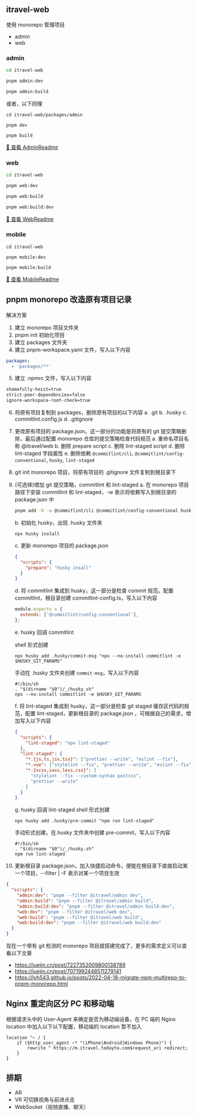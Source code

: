 ## itravel-web

使用 monorepo 管理项目

- admin
- web

### admin

```sh
cd itravel-web

pnpm admin:dev

pnpm admin:build
```

或者，以下同理

```shell
cd itravel-web/packages/admin

pnpm dev

pnpm build
```

[🚀 查看 AdminReadme](packages/admin/README.md)

### web

```sh
cd itravel-web

pnpm web:dev

pnpm web:build

pnpm web:build:dev
```

[🚀 查看 WebReadme](packages/web/README.md)

### mobile

```shell
cd itravel-web

pnpm mobile:dev

pnpm mobile:build
```

[🚀 查看 MobileReadme](packages/mobile/README.md)

## pnpm monorepo 改造原有项目记录

解决方案

1. 建立 monorepo 项目文件夹
2. pnpm init 初始化项目
3. 建立 packages 文件夹
4. 建立 pnpm-workspace.yaml 文件，写入以下内容

```yml
packages:
  - 'packages/**'
```

5. 建立 .npmrc 文件，写入以下内容

```sh
shamefully-hoist=true
strict-peer-dependencies=false
ignore-workspace-root-check=true
```

6. 将原有项目复制到 packages，删除原有项目的以下内容
   a. .git
   b. .husky
   c. commitlint.config.js
   d. .gitignore

7. 更改原有项目的 package.json，这一部分的功能是将原有的 git 提交策略删除，最后通过配置 monorepo 仓库的提交策略检查代码规范
   a. 重命名项目名称 @itravel/web
   b. 删除 prepare script
   c. 删除 lint-staged script
   d. 删除 lint-staged 字段属性
   e. 删除依赖 `@commitlint/cli`, `@commitlint/config-conventional`, `husky`, `lint-staged`

8. git init monorepo 项目，将原有项目的 .gitignore 文件复制到根目录下

9. (可选择)增加 git 提交策略，commitlint 和 lint-staged
   a. 在 monorepo 项目路径下安装 commitlint 和 lint-staged，-w 表示将依赖写入到根目录的 package.json 中

   ```sh
   pnpm add -D -w @commitlint/cli @commitlint/config-conventional husky lint-staged
   ```

   b. 初始化 husky，出现 .husky 文件夹

   ```shell
   npx husky install
   ```

   c. 更新 monorepo 项目的 package.json

   ```json
   {
     "scripts": {
       "prepare": "husky insall"
     }
   }
   ```

   d. 将 commitlint 集成到 husky，这一部分是检查 commit 规范。配置 commitlint，根目录创建 commitlint-config.ts，写入以下内容

   ```js
   module.exports = {
     extends: ['@commitlint/config-conventional'],
   };
   ```

   e. husky 回调 commitlint

   shell 形式创建

   ```shell
   npx husky add .husky/commit-msg "npx --no-install commitlint -e $HUSKY_GIT_PARAMS"
   ```

   手动在 .husky 文件夹创建 `commit-msg`，写入以下内容

   ```shell
   #!/bin/sh
   . "$(dirname "$0")/_/husky.sh"
   npx --no-install commitlint -e $HUSKY_GIT_PARAMS
   ```

   f. 将 lint-staged 集成到 husky，这一部分是检查 git staged 缓存区代码的规范，配置 lint-staged，更新根目录的 package.json ，可根据自己的需求，增加写入以下内容

   ```json
   {
     "scripts": {
       "lint-staged": "npx lint-staged"
     },
     "lint-staged": {
       "*.{js,ts,jsx,tsx}": ["prettier --write", "eslint --fix"],
       "*.vue": ["stylelint --fix", "prettier --write", "eslint --fix"],
       "*.{scss,sass,less,css}": [
         "stylelint --fix --custom-syntax postcss",
         "prettier --write"
       ]
     }
   }
   ```

   g. husky 回调 lint-staged
   shell 形式创建

   ```shell
   npx husky add .husky/pre-commit "npm run lint-staged"
   ```

   手动形式创建，在.husky 文件夹中创建 pre-commit，写入以下内容

   ```shell
   #!/bin/sh
   . "$(dirname "$0")/_/husky.sh"
   npm run lint-staged
   ```

10. 更新根目录 package.json，加入快捷启动命令，便能在根目录下直接启动某一个项目，--filter | -F 表示对某一个项目生效

```json
{
  "scripts": {
    "admin:dev": "pnpm --filter @itravel/admin dev",
    "admin:build": "pnpm --filter @itravel/admin build",
    "admin:build:dev": "pnpm --filter @itravel/admin build:dev",
    "web:dev": "pnpm --filter @itravel/web dev",
    "web:build": "pnpm --filter @itravel/web build",
    "web:build:dev": "pnpm --filter @itravel/web build:dev"
  }
}
```

现在一个带有 git 检测的 monorepo 项目就搭建完成了，更多的需求定义可以查看以下文章

- https://juejin.cn/post/7227352009800138789
- https://juejin.cn/post/7071992448511279141
- https://lyh543.github.io/posts/2022-04-18-migrate-npm-multirepo-to-pnpm-monorepo.html

## Nginx 重定向区分 PC 和移动端

根据请求头中的 User-Agent 来确定是否为移动端设备，在 PC 端的 Nginx location 中加入以下以下配置，移动端的 location 暂不加入

```shell
location ^~ / {
    if ($http_user_agent ~* "(iPhone|Android|Windows Phone)") {
        rewrite ^ https://m.itravel.todayto.com$request_uri redirect;
    }
}
```

## 排期

- AR
- VR 可切换视角与前进点击
- WebSocket（视频直播、聊天）
